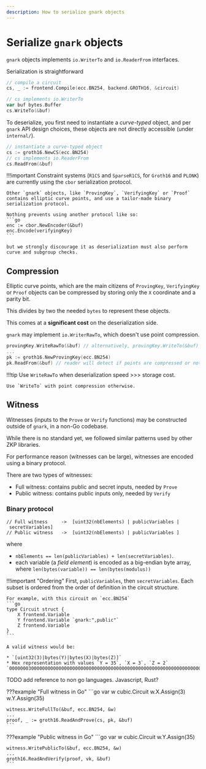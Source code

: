 ```yaml
---
description: How to serialize gnark objects
---
```



# Serialize `gnark` objects

`gnark` objects implements `io.WriterTo` and `io.ReaderFrom` interfaces. 

Serialization is straightforward 

```go
// compile a circuit
cs, _ := frontend.Compile(ecc.BN254, backend.GROTH16, &circuit)

// cs implements io.WriterTo
var buf bytes.Buffer
cs.WriteTo(&buf)
```

To deserialize, you first need to instantiate a *curve-typed* object, and per `gnark` API design choices, these objects are not directly accessible (under `internal/`).

```go
// instantiate a curve-typed object
cs := groth16.NewCS(ecc.BN254)
// cs implements io.ReaderFrom
cs.ReadFrom(&buf)
```

!!!important 
    Constraint systems (`R1CS` and `SparseR1CS`, for `Groth16` and `PLONK`) are currently using the `cbor` serialization protocol. 

    Other `gnark` objects, like `ProvingKey`, `VerifyingKey` or `Proof` contains elliptic curve points, and use a tailor-made binary serialization protocol. 

    Nothing prevents using another protocol like so:
    ```go
    enc := cbor.NewEncoder(&buf)
	enc.Encode(verifyingKey)
    ```

    but we strongly discourage it as deserialization must also perform curve and subgroup checks.


## Compression

Elliptic curve points, which are the main citizens of `ProvingKey`, `VerifyingKey` or `Proof` objects can be compressed by storing only the `X` coordinate and a parity bit. 

This divides by two the needed `bytes` to represent these objects.

This comes at a **significant cost** on the deserialization side.

`gnark` may implement `io.WriterRawTo`, which doesn't use point compression. 

```go 
provingKey.WriteRawTo(&buf) // alternatively, provingKey.WriteTo(&buf)
...
pk := groth16.NewProvingKey(ecc.BN254)
pk.ReadFrom(&buf) // reader will detect if points are compressed or not.
```

!!!tip 
    Use `WriteRawTo` when deserialization speed >>> storage cost.

    Use `WriteTo` with point compression otherwise.


## Witness

Witnesses (inputs to the `Prove` or `Verify` functions) may be constructed outside of `gnark`, in a non-Go codebase.

While there is no standard yet, we followed similar patterns used by other ZKP libraries. 

For performance reason (witnesses can be large), witnesses are encoded using a binary protocol. 

There are two types of witnesses:

* Full witness: contains public and secret inputs, needed by `Prove` 
* Public witness: contains public inputs only, needed by `Verify`


### Binary protocol

```
// Full witness     ->  [uint32(nbElements) | publicVariables | secretVariables]
// Public witness   ->  [uint32(nbElements) | publicVariables ]
```

where

* `nbElements == len(publicVariables) + len(secretVariables)`. 
* each variable (a *field element*) is encoded as a big-endian byte array, where `len(bytes(variable)) == len(bytes(modulus))` 

!!!important "Ordering"
    First, `publicVariables`, then `secretVariables`. Each subset is ordered from the order of definition in the circuit structure. 

    For example, with this circuit on `ecc.BN254`
    ```go
    type Circuit struct {
        X frontend.Variable
        Y frontend.Variable `gnark:",public"`
        Z frontend.Variable
    }
    ```

    A valid witness would be: 
    
    * `[uint32(3)|bytes(Y)|bytes(X)|bytes(Z)]`
    * Hex representation with values `Y = 35`, `X = 3`, `Z = 2`
    `00000003000000000000000000000000000000000000000000000000000000000000002300000000000000000000000000000000000000000000000000000000000000030000000000000000000000000000000000000000000000000000000000000002`

TODO add reference to non go languages. Javascript, Rust?

???example "Full witness in Go"
    ```go
    var w cubic.Circuit
	w.X.Assign(3)
	w.Y.Assign(35)

	witness.WriteFullTo(&buf, ecc.BN254, &w)
    ...
    proof, _ := groth16.ReadAndProve(cs, pk, &buf)
    ```

???example "Public witness in Go"
    ```go
    var w cubic.Circuit
	w.Y.Assign(35)

	witness.WritePublicTo(&buf, ecc.BN254, &w)
    ...
    groth16.ReadAndVerify(proof, vk, &buf)
    ```